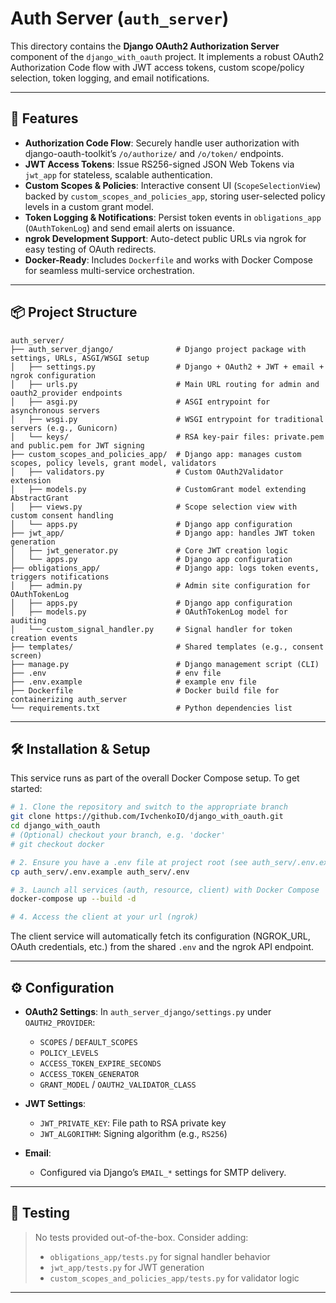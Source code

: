 # Auth Server (`auth_server`)

This directory contains the **Django OAuth2 Authorization Server** component of the `django_with_oauth` project. It implements a robust OAuth2 Authorization Code flow with JWT access tokens, custom scope/policy selection, token logging, and email notifications.

---

## 🚀 Features

- **Authorization Code Flow**: Securely handle user authorization with django-oauth-toolkit’s `/o/authorize/` and `/o/token/` endpoints.
- **JWT Access Tokens**: Issue RS256-signed JSON Web Tokens via `jwt_app` for stateless, scalable authentication.
- **Custom Scopes & Policies**: Interactive consent UI (`ScopeSelectionView`) backed by `custom_scopes_and_policies_app`, storing user-selected policy levels in a custom grant model.
- **Token Logging & Notifications**: Persist token events in `obligations_app` (`OAuthTokenLog`) and send email alerts on issuance.
- **ngrok Development Support**: Auto-detect public URLs via ngrok for easy testing of OAuth redirects.
- **Docker-Ready**: Includes `Dockerfile` and works with Docker Compose for seamless multi-service orchestration.

---

## 📦 Project Structure

```text
auth_server/
├── auth_server_django/              # Django project package with settings, URLs, ASGI/WSGI setup
│   ├── settings.py                  # Django + OAuth2 + JWT + email + ngrok configuration
│   ├── urls.py                      # Main URL routing for admin and oauth2_provider endpoints
│   ├── asgi.py                      # ASGI entrypoint for asynchronous servers
│   ├── wsgi.py                      # WSGI entrypoint for traditional servers (e.g., Gunicorn)
│   └── keys/                        # RSA key-pair files: private.pem and public.pem for JWT signing
├── custom_scopes_and_policies_app/  # Django app: manages custom scopes, policy levels, grant model, validators
│   ├── validators.py                # Custom OAuth2Validator extension
│   ├── models.py                    # CustomGrant model extending AbstractGrant
│   ├── views.py                     # Scope selection view with custom consent handling
│   └── apps.py                      # Django app configuration
├── jwt_app/                         # Django app: handles JWT token generation
│   ├── jwt_generator.py             # Core JWT creation logic
│   └── apps.py                      # Django app configuration
├── obligations_app/                 # Django app: logs token events, triggers notifications
│   ├── admin.py                     # Admin site configuration for OAuthTokenLog
│   ├── apps.py                      # Django app configuration
│   ├── models.py                    # OAuthTokenLog model for auditing
│   └── custom_signal_handler.py     # Signal handler for token creation events
├── templates/                       # Shared templates (e.g., consent screen)
├── manage.py                        # Django management script (CLI)
├── .env                             # env file
├── .env.example                     # example env file
├── Dockerfile                       # Docker build file for containerizing auth_server
└── requirements.txt                 # Python dependencies list
```

---


## 🛠 Installation & Setup

This service runs as part of the overall Docker Compose setup. To get started:

```bash
# 1. Clone the repository and switch to the appropriate branch
git clone https://github.com/IvchenkoIO/django_with_oauth.git
cd django_with_oauth
# (Optional) checkout your branch, e.g. 'docker'
# git checkout docker

# 2. Ensure you have a .env file at project root (see auth_serv/.env.example)
cp auth_serv/.env.example auth_serv/.env

# 3. Launch all services (auth, resource, client) with Docker Compose
docker-compose up --build -d

# 4. Access the client at your url (ngrok)
```

The client service will automatically fetch its configuration (NGROK\_URL, OAuth credentials, etc.) from the shared `.env` and the ngrok API endpoint.


---

## ⚙️ Configuration

- **OAuth2 Settings**: In `auth_server_django/settings.py` under `OAUTH2_PROVIDER`:
  - `SCOPES` / `DEFAULT_SCOPES`
  - `POLICY_LEVELS`
  - `ACCESS_TOKEN_EXPIRE_SECONDS`
  - `ACCESS_TOKEN_GENERATOR`
  - `GRANT_MODEL` / `OAUTH2_VALIDATOR_CLASS`

- **JWT Settings**:
  - `JWT_PRIVATE_KEY`: File path to RSA private key
  - `JWT_ALGORITHM`: Signing algorithm (e.g., `RS256`)

- **Email**:
  - Configured via Django’s `EMAIL_*` settings for SMTP delivery.

---


## 🧪 Testing

> No tests provided out-of-the-box. Consider adding:
>
> - `obligations_app/tests.py` for signal handler behavior
> - `jwt_app/tests.py` for JWT generation
> - `custom_scopes_and_policies_app/tests.py` for validator logic

---

